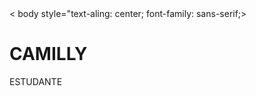 <!DOCTYPE html>
<html>
<head><title> CAMILLY</title></head>
< body style="text-aling: center; font-family: sans-serif;>
<h1>CAMILLY</H1>
<p>ESTUDANTE</p>
</body>
</html>
